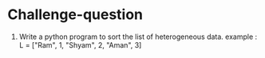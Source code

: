 # Challenge-question

1. Write a python program to sort the list of heterogeneous data.
example : L = ["Ram", 1, "Shyam", 2, "Aman", 3]
